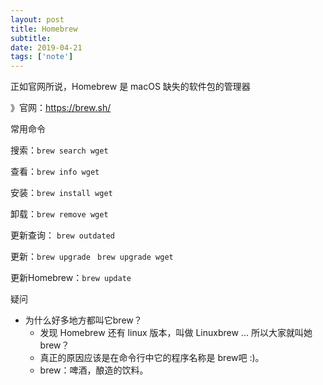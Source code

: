 ```yaml
---
layout: post
title: Homebrew
subtitle:
date: 2019-04-21
tags: ['note']
---
```

正如官网所说，Homebrew 是 macOS 缺失的软件包的管理器

》官网：https://brew.sh/

常用命令

搜索：`brew search wget`

查看：`brew info wget`

安装：`brew install wget`

卸载：`brew remove wget`

更新查询： `brew outdated`

更新：`brew upgrade ` `brew upgrade wget`

更新Homebrew：`brew update `

疑问
* 为什么好多地方都叫它brew？
  * 发现 Homebrew 还有 linux 版本，叫做 Linuxbrew ... 所以大家就叫她 brew？
  * 真正的原因应该是在命令行中它的程序名称是 brew吧 :)。
  * brew：啤酒，酿造的饮料。